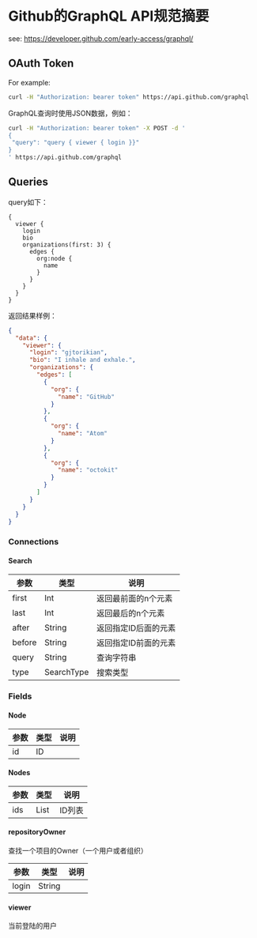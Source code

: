 # Github的GraphQL API规范摘要

see: https://developer.github.com/early-access/graphql/

## OAuth Token

For example:

```sh
curl -H "Authorization: bearer token" https://api.github.com/graphql
```

GraphQL查询时使用JSON数据，例如：

```sh
curl -H "Authorization: bearer token" -X POST -d '
{
 "query": "query { viewer { login }}"
}
' https://api.github.com/graphql
```

## Queries

query如下：

```
{
  viewer {
    login
    bio
    organizations(first: 3) {
      edges {
        org:node {
          name
        }
      }
    }
  }
}
```

返回结果样例：

```json
{
  "data": {
    "viewer": {
      "login": "gjtorikian",
      "bio": "I inhale and exhale.",
      "organizations": {
        "edges": [
          {
            "org": {
              "name": "GitHub"
            }
          },
          {
            "org": {
              "name": "Atom"
            }
          },
          {
            "org": {
              "name": "octokit"
            }
          }
        ]
      }
    }
  }
}
```

### Connections

#### Search

参数   | 类型       | 说明
---    | ----       | -----
first  | Int        | 返回最前面的n个元素
last   | Int        | 返回最后的n个元素
after  | String     | 返回指定ID后面的元素
before | String     | 返回指定ID前面的元素
query  | String     | 查询字符串
type   | SearchType | 搜索类型

### Fields

#### Node

参数 | 类型 | 说明
---  | ---- | -----
id   | ID   |

#### Nodes

参数 | 类型 | 说明
---  | ---- | -----
ids  | List | ID列表

#### repositoryOwner

查找一个项目的Owner（一个用户或者组织）

参数  | 类型   | 说明
---   | ----   | -----
login | String |

#### viewer

当前登陆的用户

